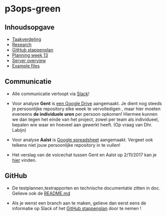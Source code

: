# p3ops-green

## Inhoudsopgave

- [Taakverdeling](doc/Overhead/taakverdeling.md)
- [Research](doc/Research/README.md)
- [GitHub stappenplan](doc/Overhead/github-guide-en-commandos.md)
- [Planning week 13](doc/Overhead/planning-checklist.md)
- [Server overview](doc/Overhead/server-overview.md)
- [Example files](doc/Example_files)

## Communicatie

- Alle communicatie verloopt via [Slack](http://tin-team-green.slack.com)!

- Voor analyse **Gent** is [een Google Drive](https://docs.google.com/spreadsheets/d/1eO231R5ORAjV3ou-pLp_W46ZXHtUEik2l1w9fw69wZE/edit?usp=sharing) aangemaakt. Je dient nog steeds je persoonlijke repository elke week te vervolledigen , maar hier moeten eveneens **de individuele uren** per persoon opkomen! Hiermee kunnen we dan tegen het einde van het project, zowel per team als individueel, bepalen wie waar en hoeveel aan gewerkt heeft. (Op vraag van Dhr. Labijn)

- Voor analyse **Aalst** is [Google spreadsheet](https://docs.google.com/spreadsheets/d/1Di3NKASC1bTkkq0mNrNvPAlMJGFXYNMKGlEESgSEjkU/edit?usp=sharing) aangemaakt. Vergeet ook telkens niet jouw persoonlijke repository in te vullen!

- Het verslag van de voicechat tussen Gent en Aalst op 2/11/2017 kan je [hier](doc/Overhead/Verslag_voicechat_2-11-2017.md) vinden.

## GitHub

- De testplannen,testrapporten en technische documentatie zitten in doc. Gelieve ook de [README.md](doc/README.md)

- Als je wenst een branch aan te maken, gelieve dan eerst eens de informatie op Slack of het [GitHub stappenplan](/doc/Overhead/github-guide-en-commandos.md) door te nemen !
